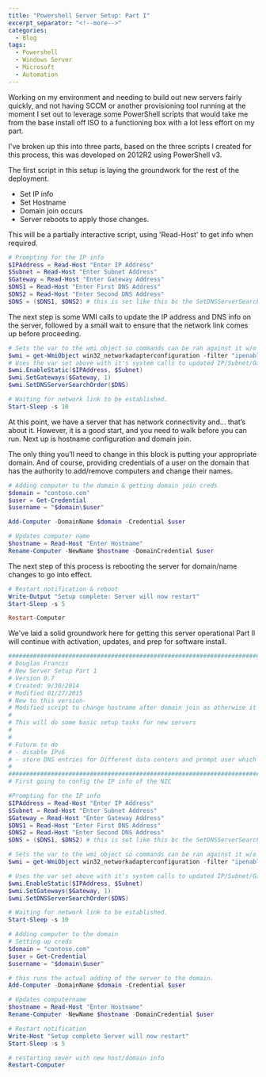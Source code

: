 ```yaml
---
title: "Powershell Server Setup: Part I"
excerpt_separator: "<!--more-->"
categories:
  - Blog
tags:
  - Powershell
  - Windows Server
  - Microsoft
  - Automation
---
```


Working on my environment and needing to build out new servers fairly quickly, and not having SCCM or another provisioning tool running at the moment I set out to leverage some PowerShell scripts that would take me from the base install off ISO to a functioning box with a lot less effort on my part.

I've broken up this into three parts, based on the three scripts I created for this process, this was developed on 2012R2 using PowerShell v3.

<!--more-->

The first script in this setup is laying the groundwork for the rest of the deployment.

- Set IP info
- Set Hostname
- Domain join occurs
- Server reboots to apply those changes.

This will be a partially interactive script, using 'Read-Host' to get info when required.

```powershell
# Prompting for the IP info
$IPAddress = Read-Host "Enter IP Address"
$Subnet = Read-Host "Enter Subnet Address"
$Gateway = Read-Host "Enter Gateway Address"
$DNS1 = Read-Host "Enter First DNS Address"
$DNS2 = Read-Host "Enter Second DNS Address"
$DNS = ($DNS1, $DNS2) # this is set like this bc the SetDNSServerSearchOrder only takes one option
```

The next step is some WMI calls to update the IP address and DNS info on the server, followed by a small wait to ensure that the network link comes up before proceeding.

```powershell
# Sets the var to the wmi object so commands can be ran against it w/o typing the whole thing each time
$wmi = get-WmiObject win32_networkadapterconfiguration -filter "ipenabled = 'true'"
# Uses the var set above with it's system calls to updated IP/Subnet/Gateway/DNS
$wmi.EnableStatic($IPAddress, $Subnet)
$wmi.SetGateways($Gateway, 1)
$wmi.SetDNSServerSearchOrder($DNS)

# Waiting for network link to be established.
Start-Sleep -s 10
```

At this point, we have a server that has network connectivity and… that’s about it. However, it is a good start, and you need to walk before you can run. Next up is hostname configuration and domain join.

The only thing you’ll need to change in this block is putting your appropriate domain. And of course, providing credentials of a user on the domain that has the authority to add/remove computers and change their names.

```powershell
# Adding computer to the domain & getting domain join creds
$domain = "contoso.com"
$user = Get-Credential
$username = "$domain\$user"

Add-Computer -DomainName $domain -Credential $user

# Updates computer name
$hostname = Read-Host "Enter Hostname"
Rename-Computer -NewName $hostname -DomainCredential $user
```

The next step of this process is rebooting the server for domain/name changes to go into effect.

```powershell
# Restart notification & reboot
Write-Output "Setup complete: Server will now restart"
Start-Sleep -s 5

Restart-Computer
```

We've laid a solid groundwork here for getting this server operational Part II will continue with activation, updates, and prep for software install.

```powershell
#######################################################################################
# Douglas Francis
# New Server Setup Part 1
# Version 0.7
# Created: 9/30/2014
# Modified 01/27/2015
# New to this version-
# Modified script to change hostname after domain join as otherwise it's been failing.
#
# This will do some basic setup tasks for new servers
#
#
# Future to do
# - disable IPv6
# - store DNS entries for Different data centers and prompt user which one to use
#
#######################################################################################
# First going to config the IP info of the NIC

#Prompting for the IP info
$IPAddress = Read-Host "Enter IP Address"
$Subnet = Read-Host "Enter Subnet Address"
$Gateway = Read-Host "Enter Gateway Address"
$DNS1 = Read-Host "Enter First DNS Address"
$DNS2 = Read-Host "Enter Second DNS Address"
$DNS = ($DNS1, $DNS2) # this is set like this bc the SetDNSServerSearchOrder only takes one option

# Sets the var to the wmi object so commands can be ran against it w/o typing the whole thing each time
$wmi = get-WmiObject win32_networkadapterconfiguration -filter "ipenabled = 'true'"

# Uses the var set above with it's system calls to updated IP/Subnet/Gateway/DNS
$wmi.EnableStatic($IPAddress, $Subnet)
$wmi.SetGateways($Gateway, 1)
$wmi.SetDNSServerSearchOrder($DNS)

# Waiting for network link to be established.
Start-Sleep -s 10

# Adding computer to the domain
# Setting up creds
$domain = "contoso.com"
$user = Get-Credential
$username = "$domain\$user"

# this runs the actual adding of the server to the domain.
Add-Computer -DomainName $domain -Credential $user

# Updates computername
$hostname = Read-Host "Enter Hostname"
Rename-Computer -NewName $hostname -DomainCredential $user

# Restart notification
Write-Host "Setup complete Server will now restart"
Start-Sleep -s 5

# restarting sever with new host/domain info
Restart-Computer
```
